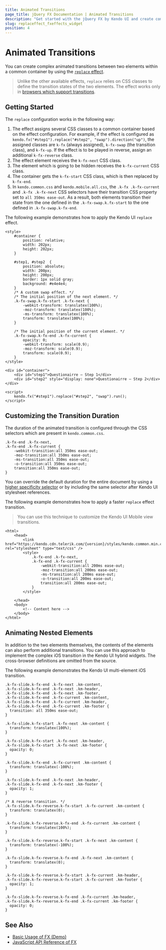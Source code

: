 ```yaml
---
title: Animated Transitions
page_title: jQuery FX Documentation | Animated Transitions
description: "Get started with the jQuery FX by Kendo UI and create complex animated transitions with the replace setting between two elements with a common container."
slug: replaceffect_fxeffects_widget
position: 4
---
```


# Animated Transitions

You can create complex animated transitions between two elements within a common container by using the [`replace` effect](https://demos.telerik.com/kendo-ui/fx/replace).

> Unlike the other available effects, `replace` relies on CSS classes to define the transition states of the two elements. The effect works only in [browsers which support transitions](https://caniuse.com/css-transitions).

## Getting Started

The `replace` configuration works in the following way:

1. The effect assigns several CSS classes to a common container based on the effect configuration. For example, if the effect is configured as `kendo.fx("#step1").replace("#step2", "swap").direction("up")`, the assigned classes are `k-fx` (always assigned), `k-fx-swap` (the transition class), and `k-fx-up`. If the effect is to be played in reverse, assign an additional `k-fx-reverse` class.
1. The effect element receives the `k-fx-next` CSS class.
1. The element which is going to be hidden receives the `k-fx-current` CSS class.
1. The container gets the `k-fx-start` CSS class, which is then replaced by `k-fx-end`.
1. In `kendo.common.css` and `kendo.mobile.all.css`, the `.k-fx .k-fx-current` and `.k-fx .k-fx-next` CSS selectors have their transition CSS property set to `all 350ms ease-out`. As a result, both elements transition their state from the one defined in the `.k-fx-swap.k.fx-start` to the one defined in `.k-fx-swap.k-fx-end`.

The following example demonstrates how to apply the Kendo UI `replace` effect.

    <style>
        #container {
            position: relative;
            width: 202px;
            height: 202px;
        }

        #step1, #step2  {
            position: absolute;
            width: 200px;
            height: 200px;
            border: 1px solid gray;
            background: #e4e4e4;
        }
        /* A custom swap effect. */
        /* The initial position of the next element. */
        .k-fx-swap.k-fx-start .k-fx-next {
            -webkit-transform: translatex(100%);
            -moz-transform: translatex(100%);
            -ms-transform: translatex(100%);
            transform: translatex(100%);
        }

        /* The initial position of the current element. */
        .k-fx-swap.k-fx-end .k-fx-current {
            opacity: 0;
            -webkit-transform: scale(0.9);
            -moz-transform: scale(0.9);
            transform: scale(0.9);
        }
    </style>

    <div id="container">
        <div id="step1">Questionairre – Step 1</div>
        <div id="step2" style="display: none">Questionairre – Step 2</div>
    </div>

    <script>
        kendo.fx("#step1").replace("#step2", "swap").run();
    </script>

<!--*-->

## Customizing the Transition Duration

The duration of the animated transition is configured through the CSS selectors which are present in `kendo.common.css`.

    .k-fx-end .k-fx-next,
    .k-fx-end .k-fx-current {
        -webkit-transition:all 350ms ease-out;
        -moz-transition:all 350ms ease-out;
        -ms-transition:all 350ms ease-out;
        -o-transition:all 350ms ease-out;
        transition:all 350ms ease-out;
    }

You can override the default duration for the entire document by using a [higher specificity selector](https://developer.mozilla.org/en-US/docs/Web/CSS/Specificity) or by including the same selector after Kendo UI stylesheet references.

The following example demonstrates how to apply a faster `replace` effect transition.

> You can use this technique to customize the Kendo UI Mobile view transitions.

    <html>
        <head>
            <link href="https://kendo.cdn.telerik.com/{version}/styles/kendo.common.min.css" rel="stylesheet" type="text/css" />
            <style>
                .k-fx-end .k-fx-next,
                .k-fx-end .k-fx-current {
                    -webkit-transition:all 200ms ease-out;
                    -moz-transition:all 200ms ease-out;
                    -ms-transition:all 200ms ease-out;
                    -o-transition:all 200ms ease-out;
                    transition:all 200ms ease-out;
                }
            </style>

        </head>
        <body>
            <!-- Content here -->
        </body>
    </html>

## Animating Nested Elements

In addition to the two elements themselves, the contents of the elements can also perform additional transitions. You can use this approach to implement the complex iOS transition in the Kendo UI hybrid widgets. The cross-browser definitions are omitted from the source.

The following example demonstrates the Kendo UI multi-element iOS transition.

    .k-fx-slide.k-fx-end .k-fx-next .km-content,
    .k-fx-slide.k-fx-end .k-fx-next .km-header,
    .k-fx-slide.k-fx-end .k-fx-next .km-footer,
    .k-fx-slide.k-fx-end .k-fx-current .km-content,
    .k-fx-slide.k-fx-end .k-fx-current .km-header,
    .k-fx-slide.k-fx-end .k-fx-current .km-footer {
      transition: all 350ms ease-out;
    }

    .k-fx-slide.k-fx-start .k-fx-next .km-content {
      transform: translatex(100%);
    }

    .k-fx-slide.k-fx-start .k-fx-next .km-header,
    .k-fx-slide.k-fx-start .k-fx-next .km-footer {
      opacity: 0;
    }

    .k-fx-slide.k-fx-end .k-fx-current .km-content {
      transform: translatex(-100%);
    }

    .k-fx-slide.k-fx-end .k-fx-next .km-header,
    .k-fx-slide.k-fx-end .k-fx-next .km-footer {
      opacity: 1;
    }

    /* A reverse transition. */
    .k-fx-slide.k-fx-reverse.k-fx-start .k-fx-current .km-content {
      transform: translatex(0);
    }

    .k-fx-slide.k-fx-reverse.k-fx-end .k-fx-current .km-content {
      transform: translatex(100%);
    }

    .k-fx-slide.k-fx-reverse.k-fx-start .k-fx-next .km-content {
      transform: translatex(-100%);
    }

    .k-fx-slide.k-fx-reverse.k-fx-end .k-fx-next .km-content {
      transform: translatex(0);
    }

    .k-fx-slide.k-fx-reverse.k-fx-start .k-fx-current .km-header,
    .k-fx-slide.k-fx-reverse.k-fx-start .k-fx-current .km-footer {
      opacity: 1;
    }

    .k-fx-slide.k-fx-reverse.k-fx-end .k-fx-current .km-header,
    .k-fx-slide.k-fx-reverse.k-fx-end .k-fx-current .km-footer {
      opacity: 0;
    }
<!--*-->

## See Also

* [Basic Usage of FX (Demo)](https://demos.telerik.com/kendo-ui/fx/expand)
* [JavaScript API Reference of FX](/api/javascript/effects/common)
